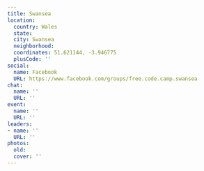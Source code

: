 ```yaml
---
title: Swansea
location:
  country: Wales
  state: 
  city: Swansea
  neighborhood: 
  coordinates: 51.621144, -3.946775
  plusCode: ''
social:
  name: Facebook
  URL: https://www.facebook.com/groups/free.code.camp.swansea
chat:
  name: ''
  URL: ''
event:
  name: ''
  URL: ''
leaders:
- name: ''
  URL: ''
photos:
  old: 
  cover: ''
---
```

